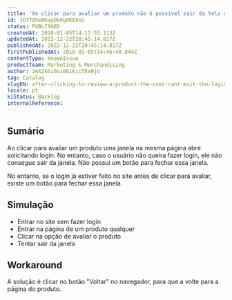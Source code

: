 ```yaml
---
title: 'Ao clicar para avaliar um produto não é possível sair da tela de login'
id: JO77Qhe8KqqOk0g8KE8sU
status: PUBLISHED
createdAt: 2018-01-05T14:17:55.113Z
updatedAt: 2022-12-22T20:45:14.817Z
publishedAt: 2022-12-22T20:45:14.817Z
firstPublishedAt: 2018-01-05T14:46:40.844Z
contentType: knownIssue
productTeam: Marketing & Merchandising
author: 2mXZkbi0oi061KicTExNjo
tag: Catalog
slugEN: after-clicking-to-review-a-product-the-user-cant-exit-the-login-screen
locale: pt
kiStatus: Backlog
internalReference: 
---
```


## Sumário

Ao clicar para avaliar um produto uma janela na mesma página abre solicitando login. No entanto, caso o usuário não queira fazer login, ele não consegue sair da janela. Não possui um botão para fechar essa janela.

No entanto, se o login já estiver feito no site antes de clicar para avaliar, existe um botão para fechar essa janela.

## Simulação


- Entrar no site sem fazer login
- Entrar na página de um produto qualquer
- Clicar na opção de avaliar o produto
- Tentar sair da janela

## Workaround

A solução é clicar no botão "Voltar" no navegador, para que a volte para a página do produto.

